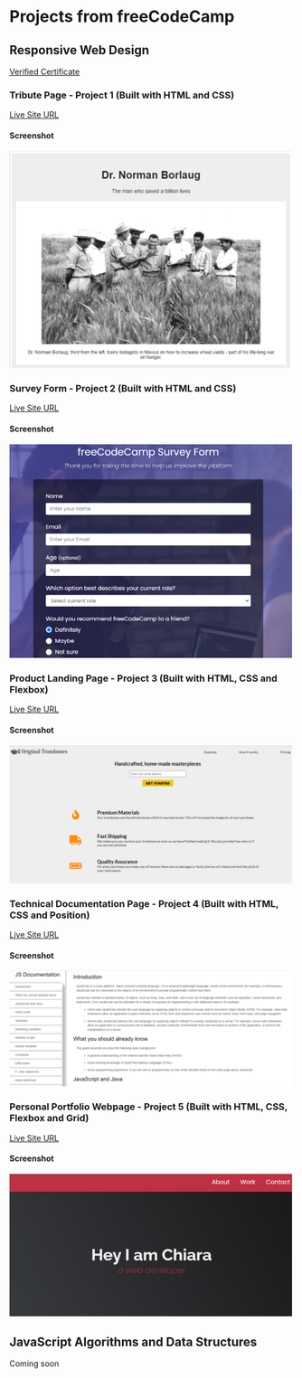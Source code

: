 # Projects from freeCodeCamp 

## Responsive Web Design
[Verified Certificate](https://www.freecodecamp.org/certification/chiarass/responsive-web-design)

### Tribute Page - Project 1 (Built with HTML and CSS) 
[Live Site URL](https://chiarastef.github.io/freeCodeCamp-projects/responsive-web-design/project-1/) 
#### Screenshot
<img src="./responsive-web-design/tribute-page-preview.png" width="500">

### Survey Form - Project 2 (Built with HTML and CSS)
[Live Site URL](https://chiarastef.github.io/freeCodeCamp-projects/responsive-web-design/project-2/) 
#### Screenshot
<img src="./responsive-web-design/survey-form-preview.png" width="500">

### Product Landing Page - Project 3 (Built with HTML, CSS and Flexbox)
[Live Site URL](https://chiarastef.github.io/freeCodeCamp-projects/responsive-web-design/project-3/) 
#### Screenshot
<img src="./responsive-web-design/landing-page-preview.png" width="500">

### Technical Documentation Page - Project 4 (Built with HTML, CSS and Position)
[Live Site URL](https://chiarastef.github.io/freeCodeCamp-projects/responsive-web-design/project-4/) 
#### Screenshot
<img src="./responsive-web-design/JS-documentation-preview.png" width="500">

### Personal Portfolio Webpage - Project 5 (Built with HTML, CSS, Flexbox and Grid)
[Live Site URL](https://chiarastef.github.io/freeCodeCamp-projects/responsive-web-design/project-5/) 
#### Screenshot
<img src="./responsive-web-design/personal-portfolio-preview.png" width="500">

## JavaScript Algorithms and Data Structures
Coming soon
